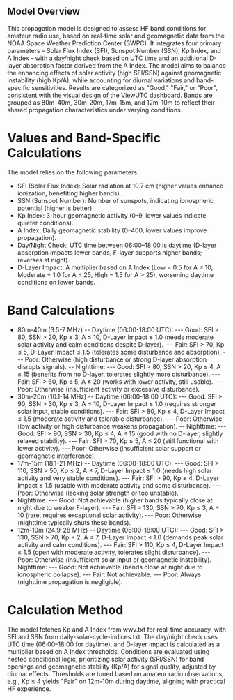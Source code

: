 ## Model Overview
This propagation model is designed to assess HF band conditions for amateur radio use, based on real-time solar and geomagnetic data from the NOAA Space Weather Prediction Center (SWPC). It integrates four primary parameters – Solar Flux Index (SFI), Sunspot Number (SSN), Kp Index, and A Index – with a day/night check based on UTC time and an additional D-layer absorption factor derived from the A Index. The model aims to balance the enhancing effects of solar activity (high SFI/SSN) against geomagnetic instability (high Kp/A), while accounting for diurnal variations and band-specific sensitivities. Results are categorized as "Good," "Fair," or "Poor", consistent with the visual design of the ViewUTC dashboard. Bands are grouped as 80m-40m, 30m-20m, 17m-15m, and 12m-10m to reflect their shared propagation characteristics under varying conditions.

# Values and Band-Specific Calculations
The model relies on the following parameters:

- SFI (Solar Flux Index): Solar radiation at 10.7 cm (higher values enhance ionization, benefiting higher bands).
- SSN (Sunspot Number): Number of sunspots, indicating ionospheric potential (higher is better).
- Kp Index: 3-hour geomagnetic activity (0–9, lower values indicate quieter conditions).
- A Index: Daily geomagnetic stability (0–400, lower values improve propagation).
- Day/Night Check: UTC time between 06:00–18:00 is daytime (D-layer absorption impacts lower bands, F-layer supports higher bands; reverses at night).
- D-Layer Impact: A multiplier based on A Index (Low = 0.5 for A ≤ 10, Moderate = 1.0 for A ≤ 25, High = 1.5 for A > 25), worsening daytime conditions on lower bands.

# Band Calculations
- 80m-40m (3.5-7 MHz)
-- Daytime (06:00-18:00 UTC):
--- Good: SFI > 80, SSN > 20, Kp ≤ 3, A ≤ 10, D-Layer Impact ≤ 1.0 (needs moderate solar activity and calm conditions despite D-layer).
--- Fair: SFI > 70, Kp ≤ 5, D-Layer Impact ≤ 1.5 (tolerates some disturbance and absorption).
--- Poor: Otherwise (high disturbance or strong D-layer absorption disrupts signals).
-- Nighttime:
--- Good: SFI > 80, SSN > 20, Kp ≤ 4, A ≤ 15 (benefits from no D-layer, tolerates slightly more disturbance).
--- Fair: SFI > 60, Kp ≤ 5, A ≤ 20 (works with lower activity, still usable).
--- Poor: Otherwise (insufficient activity or excessive disturbance).
- 30m-20m (10.1-14 MHz)
-- Daytime (06:00-18:00 UTC):
--- Good: SFI > 90, SSN > 30, Kp ≤ 3, A ≤ 10, D-Layer Impact ≤ 1.0 (requires stronger solar input, stable conditions).
--- Fair: SFI > 80, Kp ≤ 4, D-Layer Impact ≤ 1.5 (moderate activity and tolerable disturbance).
--- Poor: Otherwise (low activity or high disturbance weakens propagation).
-- Nighttime:
--- Good: SFI > 90, SSN > 30, Kp ≤ 4, A ≤ 15 (good with no D-layer, slightly relaxed stability).
--- Fair: SFI > 70, Kp ≤ 5, A ≤ 20 (still functional with lower activity).
--- Poor: Otherwise (insufficient solar support or geomagnetic interference).
- 17m-15m (18.1-21 MHz)
-- Daytime (06:00-18:00 UTC):
--- Good: SFI > 110, SSN > 50, Kp ≤ 2, A ≤ 7, D-Layer Impact ≤ 1.0 (needs high solar activity and very stable conditions).
--- Fair: SFI > 90, Kp ≤ 4, D-Layer Impact ≤ 1.5 (usable with moderate activity and some disturbance).
--- Poor: Otherwise (lacking solar strength or too unstable).
- Nighttime:
--- Good: Not achievable (higher bands typically close at night due to weaker F-layer).
--- Fair: SFI > 130, SSN > 70, Kp ≤ 3, A ≤ 10 (rare, requires exceptional solar activity).
--- Poor: Otherwise (nighttime typically shuts these bands).
- 12m-10m (24.9-28 MHz)
-- Daytime (06:00-18:00 UTC):
--- Good: SFI > 130, SSN > 70, Kp ≤ 2, A ≤ 7, D-Layer Impact ≤ 1.0 (demands peak solar activity and calm conditions).
--- Fair: SFI > 110, Kp ≤ 4, D-Layer Impact ≤ 1.5 (open with moderate activity, tolerates slight disturbance).
--- Poor: Otherwise (insufficient solar input or geomagnetic instability).
-- Nighttime:
--- Good: Not achievable (bands close at night due to ionospheric collapse).
--- Fair: Not achievable.
--- Poor: Always (nighttime propagation is negligible).

# Calculation Method
The model fetches Kp and A Index from wwv.txt for real-time accuracy, with SFI and SSN from daily-solar-cycle-indices.txt. 
The day/night check uses UTC time (06:00–18:00 for daytime), and D-layer impact is calculated as a multiplier based on A Index thresholds. 
Conditions are evaluated using nested conditional logic, prioritizing solar activity (SFI/SSN) for band openings and geomagnetic stability (Kp/A) for signal quality, adjusted by diurnal effects. 
Thresholds are tuned based on amateur radio observations, e.g., Kp ≤ 4 yields "Fair" on 12m-10m during daytime, aligning with practical HF experience.
